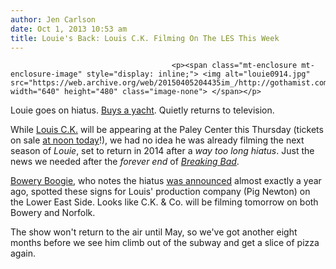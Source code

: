 ```yaml
---
author: Jen Carlson
date: Oct 1, 2013 10:53 am
title: Louie's Back: Louis C.K. Filming On The LES This Week
---
```


	
										<p><span class="mt-enclosure mt-enclosure-image" style="display: inline;"> <img alt="louie0914.jpg" src="https://web.archive.org/web/20150405204435im_/http://gothamist.com/attachments/arts_jen/louie0914.jpg" width="640" height="480" class="image-none"> </span></p>

<p>Louie goes on hiatus. <a href="https://web.archive.org/web/20150405204435/http://gothamist.com/2012/09/04/photo_louis_cks_yacht_gets_stuck_in.php">Buys a yacht</a>. Quietly returns to television. </p>

<p>While <a href="https://web.archive.org/web/20150405204435/http://gothamist.com/tags/louisck">Louis C.K.</a> will be appearing at the Paley Center this Thursday (tickets on sale <a href="https://web.archive.org/web/20150405204435/http://gothamist.com/2013/09/30/louis_ck_1.php">at noon today</a>!), we had no idea he was already filming the next season of <em>Louie</em>, set to return in 2014 after a <em>way too long hiatus</em>. Just the news we needed after the <em>forever end</em> of <a href="https://web.archive.org/web/20150405204435/http://gothamist.com/tags/breakingbad"><em>Breaking Bad</em></a>.</p>

<p><a href="https://web.archive.org/web/20150405204435/http://www.boweryboogie.com/2013/10/louie-returns-hiatus-film-lower-east-side/?utm_content=bufferf3165&amp;utm_source=buffer&amp;utm_medium=twitter&amp;utm_campaign=Buffer">Bowery Boogie</a>, who notes the hiatus <a href="https://web.archive.org/web/20150405204435/http://gothamist.com/2012/10/09/louis_cks_show_wont_be_on_again_unt.php">was announced</a> almost exactly a year ago, spotted these signs for Louis&apos; production company (Pig Newton) on the Lower East Side. Looks like C.K. &amp; Co. will be filming tomorrow on both Bowery and Norfolk.</p>

<p>The show won&apos;t return to the air until May, so we&apos;ve got another eight months before we see him climb out of the subway and get a slice of pizza again.</p>					
										
									
				
